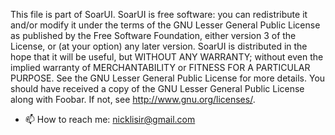 This file is part of SoarUI.
SoarUI is free software: you can redistribute it and/or modify
it under the terms of the GNU Lesser General Public License as published by
the Free Software Foundation, either version 3 of the License, or
(at your option) any later version.
SoarUI is distributed in the hope that it will be useful,
but WITHOUT ANY WARRANTY; without even the implied warranty of
MERCHANTABILITY or FITNESS FOR A PARTICULAR PURPOSE.  See the
GNU Lesser General Public License for more details.
You should have received a copy of the GNU Lesser General Public License
along with Foobar.  If not, see <http://www.gnu.org/licenses/>.
- 📫 How to reach me: nicklisir@gmail.com
